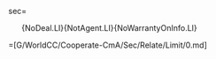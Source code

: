 sec=<ol>{NoDeal.LI}{NotAgent.LI}{NoWarrantyOnInfo.LI}</ol>

=[G/WorldCC/Cooperate-CmA/Sec/Relate/Limit/0.md]
